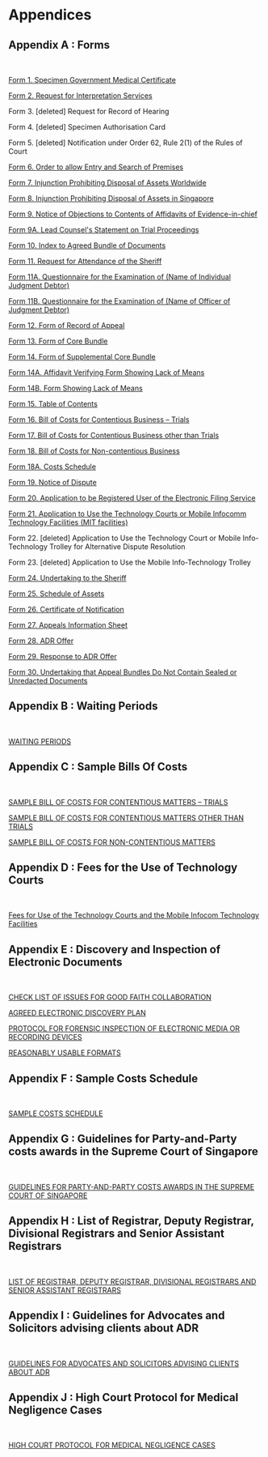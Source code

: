 # Appendices

## Appendix A : Forms
&nbsp;

<a href="/opendoc-supreme-court-practice-directions/downloads/Appendix_A/Form_01.pdf" download>Form 1. Specimen Government Medical Certificate</a>

<a href="/opendoc-supreme-court-practice-directions/downloads/Appendix_A/Form_01.pdf" download>Form 2. Request for Interpretation Services</a>

Form 3. [deleted] Request for Record of Hearing

Form 4. [deleted] Specimen Authorisation Card

Form 5. [deleted] Notification under Order 62, Rule 2(1) of the Rules of Court

<a href="/opendoc-supreme-court-practice-directions/downloads/Appendix_A/Form_06.pdf" download>Form 6. Order to allow Entry and Search of Premises</a>

<a href="/opendoc-supreme-court-practice-directions/downloads/Appendix_A/Form_07.pdf" download>Form 7. Injunction Prohibiting Disposal of Assets Worldwide</a>

<a href="/opendoc-supreme-court-practice-directions/downloads/Appendix_A/Form_08.pdf" download>Form 8. Injunction Prohibiting Disposal of Assets in Singapore</a>

<a href="/opendoc-supreme-court-practice-directions/downloads/Appendix_A/Form_09.pdf" download>Form 9. Notice of Objections to Contents of Affidavits of Evidence-in-chief</a>

<a href="/opendoc-supreme-court-practice-directions/downloads/Appendix_A/Form_09a.pdf" download>Form 9A. Lead Counsel's Statement on Trial Proceedings</a>

<a href="/opendoc-supreme-court-practice-directions/downloads/Appendix_A/Form_10.pdf" download>Form 10. Index to Agreed Bundle of Documents</a>

<a href="/opendoc-supreme-court-practice-directions/downloads/Appendix_A/Form_11.pdf" download>Form 11. Request for Attendance of the Sheriff</a>

<a href="/opendoc-supreme-court-practice-directions/downloads/Appendix_A/Form_11a.pdf" download>Form 11A. Questionnaire for the Examination of (Name of Individual Judgment Debtor)</a>

<a href="/opendoc-supreme-court-practice-directions/downloads/Appendix_A/Form_11b.pdf" download>Form 11B. Questionnaire for the Examination of (Name of Officer of Judgment Debtor)</a>

<a href="/opendoc-supreme-court-practice-directions/downloads/Appendix_A/Form_12.pdf" download>Form 12. Form of Record of Appeal</a>

<a href="/opendoc-supreme-court-practice-directions/downloads/Appendix_A/Form_13.pdf" download>Form 13. Form of Core Bundle</a>

<a href="/opendoc-supreme-court-practice-directions/downloads/Appendix_A/Form_14.pdf" download>Form 14. Form of Supplemental Core Bundle</a>

<a href="/opendoc-supreme-court-practice-directions/downloads/Appendix_A/Form_14a.pdf" download>Form 14A. Affidavit Verifying Form Showing Lack of Means</a>

<a href="/opendoc-supreme-court-practice-directions/downloads/Appendix_A/Form_14b.pdf" download>Form 14B. Form Showing Lack of Means</a>

<a href="/opendoc-supreme-court-practice-directions/downloads/Appendix_A/Form_15.pdf" download>Form 15. Table of Contents</a>

<a href="/opendoc-supreme-court-practice-directions/downloads/Appendix_A/Form_16.pdf" download>Form 16. Bill of Costs for Contentious Business – Trials</a>

<a href="/opendoc-supreme-court-practice-directions/downloads/Appendix_A/Form_17.pdf" download>Form 17. Bill of Costs for Contentious Business other than Trials</a>

<a href="/opendoc-supreme-court-practice-directions/downloads/Appendix_A/Form_18.pdf" download>Form 18. Bill of Costs for Non-contentious Business</a>

<a href="/opendoc-supreme-court-practice-directions/downloads/Appendix_A/Form_18a.pdf" download>Form 18A. Costs Schedule</a>

<a href="/opendoc-supreme-court-practice-directions/downloads/Appendix_A/Form_19.pdf" download>Form 19. Notice of Dispute</a>

<a href="/opendoc-supreme-court-practice-directions/downloads/Appendix_A/Form_20.pdf" download>Form 20. Application to be Registered User of the Electronic Filing 
Service</a>

<a href="/opendoc-supreme-court-practice-directions/downloads/Appendix_A/Form_21.pdf" download>Form 21. Application to Use the Technology Courts or Mobile Infocomm 
Technology Facilities (MIT facilities)</a>

Form 22. [deleted] Application to Use the Technology Court or Mobile Info-Technology Trolley for Alternative Dispute Resolution

Form 23. [deleted] Application to Use the Mobile Info-Technology Trolley

<a href="/opendoc-supreme-court-practice-directions/downloads/Appendix_A/Form_24.pdf" download>Form 24. Undertaking to the Sheriff</a>

<a href="/opendoc-supreme-court-practice-directions/downloads/Appendix_A/Form_25.pdf" download>Form 25. Schedule of Assets</a>

<a href="/opendoc-supreme-court-practice-directions/downloads/Appendix_A/Form_26.pdf" download>Form 26. Certificate of Notification</a>

<a href="/opendoc-supreme-court-practice-directions/downloads/Appendix_A/Form_27.pdf" download>Form 27. Appeals Information Sheet</a>

<a href="/opendoc-supreme-court-practice-directions/downloads/Appendix_A/Form_28.pdf" download>Form 28. ADR Offer</a>

<a href="/opendoc-supreme-court-practice-directions/downloads/Appendix_A/Form_29.pdf" download>Form 29. Response to ADR Offer</a>

<a href="/opendoc-supreme-court-practice-directions/downloads/Appendix_A/Form_30.pdf" download>Form 30. Undertaking that Appeal Bundles Do Not Contain Sealed or Unredacted Documents</a>

## Appendix B : Waiting Periods
&nbsp;

<a href="/opendoc-supreme-court-practice-directions/downloads/Appendix_B/Appendix_B.pdf" download>WAITING PERIODS</a>

## Appendix C : Sample Bills Of Costs 

&nbsp;

<a href="/opendoc-supreme-court-practice-directions/downloads/Appendix_C/Appendix_C1.pdf" download>SAMPLE BILL OF COSTS FOR CONTENTIOUS MATTERS – TRIALS</a>

<a href="/opendoc-supreme-court-practice-directions/downloads/Appendix_C/Appendix_C2.pdf" download>SAMPLE BILL OF COSTS FOR CONTENTIOUS MATTERS OTHER THAN TRIALS</a>

<a href="/opendoc-supreme-court-practice-directions/downloads/Appendix_C/Appendix_C3.pdf" download>SAMPLE BILL OF COSTS FOR NON-CONTENTIOUS MATTERS</a>

## Appendix D : Fees for the Use of Technology Courts
&nbsp;

<a href="/opendoc-supreme-court-practice-directions/downloads/Appendix_D/Appendix_D.pdf" download>Fees for Use of the Technology Courts and the Mobile Infocom Technology Facilities</a>

## Appendix E : Discovery and Inspection of Electronic Documents
&nbsp;

<a href="/opendoc-supreme-court-practice-directions/downloads/Appendix_E/Appendix_E_PART_1.pdf" download>CHECK LIST OF ISSUES FOR GOOD FAITH COLLABORATION</a>

<a href="/opendoc-supreme-court-practice-directions/downloads/Appendix_E/Appendix_E_PART_2.pdf" download>AGREED ELECTRONIC DISCOVERY PLAN</a>

<a href="/opendoc-supreme-court-practice-directions/downloads/Appendix_E/Appendix_E_PART_3.pdf" download>PROTOCOL FOR FORENSIC INSPECTION OF ELECTRONIC MEDIA OR RECORDING DEVICES</a>

<a href="/opendoc-supreme-court-practice-directions/downloads/Appendix_E/Appendix_E_PART_4.pdf" download>REASONABLY USABLE FORMATS</a>

## Appendix F : Sample Costs Schedule
&nbsp;

<a href="/opendoc-supreme-court-practice-directions/downloads/Appendix_F/APPENDIX_F.pdf" download>SAMPLE COSTS SCHEDULE</a>

## Appendix G : Guidelines for Party-and-Party costs awards in the Supreme Court of Singapore
&nbsp;

<a href="/opendoc-supreme-court-practice-directions/downloads/Appendix_G/Appendix_G.pdf" download>GUIDELINES FOR PARTY-AND-PARTY COSTS AWARDS IN THE SUPREME COURT OF SINGAPORE</a>

## Appendix H : List of Registrar, Deputy Registrar, Divisional Registrars and Senior Assistant Registrars
&nbsp;

<a href="/opendoc-supreme-court-practice-directions/downloads/Appendix_H/Appendix_H.pdf" download>LIST OF REGISTRAR, DEPUTY REGISTRAR, DIVISIONAL REGISTRARS AND SENIOR ASSISTANT REGISTRARS
</a>

## Appendix I : Guidelines for Advocates and Solicitors advising clients about ADR
&nbsp;

<a href="/opendoc-supreme-court-practice-directions/downloads/Appendix_I/Appendix_I.pdf" download>GUIDELINES FOR ADVOCATES AND SOLICITORS ADVISING CLIENTS ABOUT ADR</a>

## Appendix J : High Court Protocol for Medical Negligence Cases
&nbsp;

<a href="/opendoc-supreme-court-practice-directions/downloads/Appendix_J/APPENDIX_J.pdf" download>HIGH COURT PROTOCOL FOR MEDICAL NEGLIGENCE CASES</a>